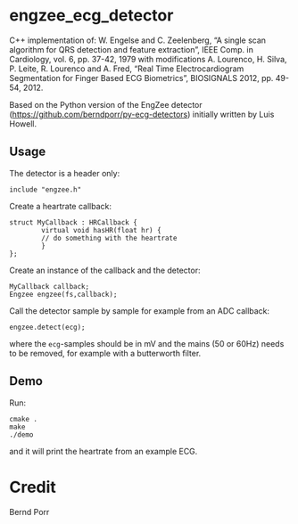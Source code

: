 # engzee_ecg_detector

C++ implementation of: W. Engelse and C. Zeelenberg, “A single scan algorithm for QRS detection and feature extraction”, IEEE Comp. in Cardiology, vol. 6, pp. 37-42, 1979 with modifications A. Lourenco, H. Silva, P. Leite, R. Lourenco and A. Fred, “Real Time Electrocardiogram Segmentation for Finger Based ECG Biometrics”, BIOSIGNALS 2012, pp. 49-54, 2012.

Based on the Python version of the EngZee detector (https://github.com/berndporr/py-ecg-detectors) initially written by Luis Howell.

## Usage

The detector is a header only:
```
include "engzee.h"
```

Create a heartrate callback:

```
struct MyCallback : HRCallback {
        virtual void hasHR(float hr) {
		// do something with the heartrate
        }
};

```

Create an instance of the callback and the detector:
```
MyCallback callback;
Engzee engzee(fs,callback);
```

Call the detector sample by sample for example from an ADC
callback:
```
engzee.detect(ecg);
```
where the `ecg`-samples should be in mV and the mains (50 or 60Hz) needs
to be removed, for example with a butterworth filter.

## Demo

Run:
```
cmake .
make
./demo
```
and it will print the heartrate from an example ECG.

# Credit

Bernd Porr

